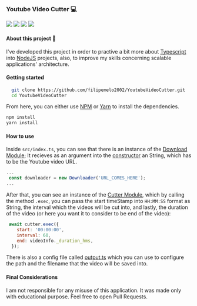 ### Youtube Video Cutter :computer:
![](https://img.shields.io/github/v/release/filipemelo2002/YoutubeVideoCutter)
![](https://img.shields.io/codeclimate/issues/filipemelo2002/YoutubeVideoCutter)
![](https://img.shields.io/github/forks/filipemelo2002/YoutubeVideoCutter?style=social)
![](https://img.shields.io/github/stars/filipemelo2002/YoutubeVideoCutter?style=social)
#### About this project :eyes:
I've developed this project in order to practive a bit more about [Typescript](https://classic.yarnpkg.com/en/docs/install/) into [NodeJS](https://nodejs.org/en/) projects, also, to improve my skills concerning scalable applications' architecture.

#### Getting started

```bash
  git clone https://github.com/filipemelo2002/YoutubeVideoCutter.git
  cd YoutubeVideoCutter
```
From here, you can either use [NPM](https://www.npmjs.com/get-npm) or [Yarn](https://classic.yarnpkg.com/en/docs/install/) to install the dependencies.
```bash
npm install
yarn install
```
#### How to use
Inside `src/index.ts`, you can see that there is an instance of the [Download Module](https://github.com/filipemelo2002/YoutubeVideoCutter/blob/9ebffbf4249cfd451c29f8ec95a1df7ab872f356/src/index.ts#L4); It recieves as an argument into the [constructor](https://github.com/filipemelo2002/YoutubeVideoCutter/blob/9ebffbf4249cfd451c29f8ec95a1df7ab872f356/src/modules/Download.ts#L12) an String, which has to be the Youtube video URL.
```JavaScript
...
 const downloader = new Downloader('URL_COMES_HERE');
...
```
After that, you can see an instance of the [Cutter Module](https://github.com/filipemelo2002/YoutubeVideoCutter/blob/9ebffbf4249cfd451c29f8ec95a1df7ab872f356/src/index.ts#L6), which by calling the method `.exec`, you can pass the start timeStamp into `HH:MM:SS` format as String, the interval which the videos will be cut into, and lastly, the duration of the video (or here you want it to consider to be end of the video):

```JavaScript
 await cutter.exec({
    start: '00:00:00',
    interval: 60,
    end: videoInfo._duration_hms,
  });
```
There is also a config file called [output.ts](https://github.com/filipemelo2002/YoutubeVideoCutter/blob/master/config/output.ts) which you can use to configure the path and the filename that the video will be saved into.

#### Final Considerations
I am not responsible for any misuse of this application. It was made only with educational purpose.
Feel free to open Pull Requests.

